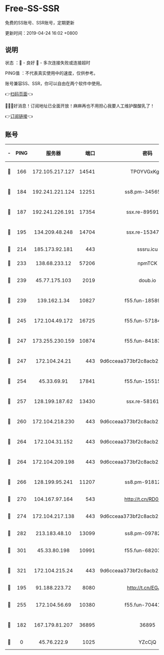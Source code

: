 # Free-SS-SSR

免费的SS账号、SSR账号，定期更新

更新时间：2019-04-24 16:02 +0800

## 说明

状态     ：🙂 - 良好 🙁 - 多次连接失败或连接超时

PING值   ：不代表真实使用中的速度，仅供参考。

账号兼容SS、SSR，你可以自由在两个软件中使用。

👉[扫码页面](https://liesauer.github.io/Free-SS-SSR/)👈

🎉🎉🎉好消息！订阅地址已全面开放！麻麻再也不用担心我要人工维护酸酸乳了！

👉[订阅链接](https://www.liesauer.net/yogurt/subscribe?ACCESS_TOKEN=DAYxR3mMaZAsaqUb)👈

## 账号

|-|PING|服务器|端口|密码|加密方式|区域|
|:----:|:----:|:-----:|-----:|:----:|:----:|:----:|
|🙂|166|172.105.217.127|14541|TPOYVGxKglpi|aes-256-cfb|JP|
|🙂|184|192.241.221.124|12251|ss8.pm-34565272|aes-256-cfb|US|
|🙂|187|192.241.226.191|17354|ssx.re-89591313|aes-256-cfb|US|
|🙂|195|134.209.48.248|14704|ssx.re-15347823|aes-256-cfb|US|
|🙂|214|185.173.92.181|443|sssru.icu|rc4-md5|RU|
|🙂|233|138.68.233.12|57206|npmTCK|rc4-md5|US|
|🙂|239|45.77.175.103|2019|doub.io|aes-128-ctr|SG|
|🙂|239|139.162.1.34|10827|f55.fun-18589749|aes-256-cfb|SG|
|🙂|245|172.104.49.172|16725|f55.fun-57184998|aes-256-cfb|SG|
|🙂|247|173.255.230.159|10874|f55.fun-84183514|aes-256-cfb|US|
|🙂|247|172.104.24.21|443|9d6cceaa373bf2c8acb22e60b6a58be6|aes-256-cfb|US|
|🙂|254|45.33.69.91|17841|f55.fun-15515168|aes-256-cfb|US|
|🙂|257|128.199.187.62|13430|ssx.re-58161768|aes-256-cfb|SG|
|🙂|260|172.104.218.230|443|9d6cceaa373bf2c8acb22e60b6a58be6|aes-256-cfb|US|
|🙂|264|172.104.31.152|443|9d6cceaa373bf2c8acb22e60b6a58be6|aes-256-cfb|US|
|🙂|264|172.104.209.198|443|9d6cceaa373bf2c8acb22e60b6a58be6|aes-256-cfb|US|
|🙂|266|128.199.95.241|11207|ss8.pm-91812416|aes-256-cfb|SG|
|🙂|270|104.167.97.164|543|http://t.cn/RD0D7sx|rc4-md5|CA|
|🙂|274|172.104.217.138|443|9d6cceaa373bf2c8acb22e60b6a58be6|aes-256-cfb|US|
|🙂|282|213.183.48.10|13099|ss8.pm-09782866|rc4-md5|RU|
|🙂|301|45.33.80.198|10991|f55.fun-68203987|aes-256-cfb|US|
|🙂|321|172.104.215.24|443|9d6cceaa373bf2c8acb22e60b6a58be6|aes-256-cfb|US|
|🙂|195|91.188.223.72|8080|http://t.cn/EGJIyrl|rc4-md5|RU|
|🙂|255|172.104.56.69|10380|f55.fun-70441815|aes-256-cfb|SG|
|🙁|182|167.179.81.207|36895|36895|aes-256-cfb|JP|
|🙁|0|45.76.222.9|1025|YZcCjQ|rc4-md5|JP|
